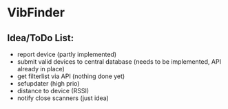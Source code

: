 # VibFinder

## Idea/ToDo List:

- report device (partly implemented)
- submit valid devices to central database (needs to be implemented, API already in place)
- get filterlist via API (nothing done yet)
- sefupdater (high prio)
- distance to device (RSSI)
- notify close scanners (just idea)